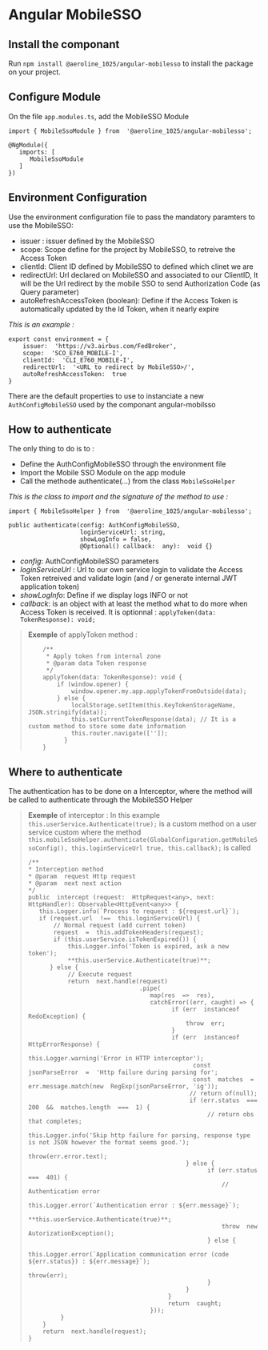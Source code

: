 # Angular MobileSSO




## Install the componant

Run `npm install @aeroline_1025/angular-mobilesso` to install the package on your project.
## Configure Module
On the file `app.modules.ts`, add the MobileSSO Module
```
import { MobileSsoModule } from  '@aeroline_1025/angular-mobilesso';

@NgModule({
   imports: [
      MobileSsoModule
   ]
})
```
## Environment Configuration
Use the environment configuration file to pass the mandatory paramters to use the MobileSSO:
- issuer : issuer defined by the MobileSSO
- scope: Scope define for the project by MobileSSO, to retreive the Access Token 
- clientId: Client ID defined by MobileSSO to defined which clinet we are
- redirectUrl: Url declared on MobileSSO and associated to our ClientID, It will be the Url redirect by the mobile SSO to send Authorization Code (as Query parameter)
- autoRefreshAccessToken (boolean): Define if the Access Token is automatically updated by the Id Token, when it nearly expire

*This is an example :*
```
export const environment = {
	issuer:  'https://v3.airbus.com/FedBroker',
	scope:  'SCO_E760_MOBILE-I',
	clientId:  'CLI_E760_MOBILE-I',
	redirectUrl:  '<URL to redirect by MobileSSO>/',
	autoRefreshAccessToken:  true
}
```
There are the default properties to use to instanciate a new `AuthConfigMobileSSO` used by the componant angular-mobilsso

## How to authenticate

The only thing to do is to :
- Define the AuthConfigMobileSSO through the environment file
- Import the Mobile SSO Module on the app module
- Call the methode authenticate(...) from the class `MobileSsoHelper`

*This is the class to import and the signature of the method to use :*
```
import { MobileSsoHelper } from  '@aeroline_1025/angular-mobilesso';

public authenticate(config: AuthConfigMobileSSO,
                    loginServiceUrl: string,
                    showLogInfo = false,
                    @Optional() callback:  any):  void {}
```
- *config*: AuthConfigMobileSSO parameters
- *loginServiceUrl* : Url to our own service login to validate the Access Token retreived and validate login (and / or generate internal JWT application token)
- *showLogInfo*: Define if we display logs INFO or not
- *callback*: is an object with at least the method what to do more when Access Token is received. It is optionnal : `applyToken(data: TokenResponse): void;`
> **Exemple** of applyToken method :
>   ```
>       /**
>	     * Apply token from internal zone
>	     * @param data Token response
>	     */
>	    applyToken(data: TokenResponse): void {
>	        if (window.opener) {
>	            window.opener.my.app.applyTokenFromOutside(data);
>           } else {
>	            localStorage.setItem(this.KeyTokenStorageName, JSON.stringify(data));
>	            this.setCurrentTokenResponse(data); // It is a custom method to store some date information
>	            this.router.navigate(['']);
>	          }
>	    }


## Where to authenticate

The authentication has to be done on a Interceptor, where the method will be called to authenticate through the MobileSSO Helper

> **Exemple** of interceptor :
> In this example `this.userService.Authenticate(true);` is a custom method on a user service custom where the method `this.mobileSsoHelper.authenticate(GlobalConfiguration.getMobileSsoConfig(),
this.loginServiceUrl
true,
this.callback);` is called
>   ```
>  /**
> * Interception method
> * @param  request Http request
> * @param  next next action
> */
>  public  intercept (request:  HttpRequest<any>, next:  HttpHandler): Observable<HttpEvent<any>> {
>      this.Logger.info(`Process to request : ${request.url}`);
>      if (request.url  !==  this.loginServiceUrl) {
>          // Normal request (add current token)
>          request  =  this.addTokenHeaders(request);
>          if (this.userService.isTokenExpired()) {
>              this.Logger.info('Token is expired, ask a new token');
>              **this.userService.Authenticate(true)**;
>         } else {
>              // Execute request
>              return  next.handle(request)
>                                  .pipe(
>                                     map(res  =>  res),
>                                     catchError((err, caught) => {
>                                           if (err  instanceof  RedoException) {
>                                               throw  err;
>                                           }
>                                           if (err  instanceof  HttpErrorResponse) {
>                                                 this.Logger.warning('Error in HTTP interceptor');
>                                                 const  jsonParseError  =  'Http failure during parsing for';
>                                                 const  matches  =  err.message.match(new  RegExp(jsonParseError, 'ig'));
>                                                // return of(null);
>                                                if (err.status  ===  200  &&  matches.length  ===  1) {
>                                                     // return obs that completes;
>                                                     this.Logger.info('Skip http failure for parsing, response type is not JSON however the format seems good.');
>                                                     throw(err.error.text);
>                                               } else {
>                                                     if (err.status  ===  401) {
>                                                         // Authentication error
>                                                         this.Logger.error(`Authentication error : ${err.message}`);
>                                                         **this.userService.Authenticate(true)**;
>                                                         throw  new  AutorizationException();
>                                                     } else {
>                                                          this.Logger.error(`Application communication error (code ${err.status}) : ${err.message}`);
>                                                          throw(err);
>                                                     }
>                                               }
>                                          }
>                                          return  caught;
>                                     }));
>            }
>       }
>       return  next.handle(request);
> } 
